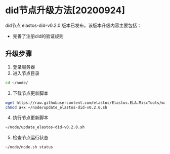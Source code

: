# did节点升级方法[20200924]

did节点 elastos-did-v0.2.0 版本已发布，该版本升级内容主要包括：
- 完善了注册did的验证规则


## 升级步骤

1. 登录服务器
2. 进入节点目录

```bash
cd ~/node/
```

3. 下载节点更新脚本

```bash
wget https://raw.githubusercontent.com/elastos/Elastos.ELA.MiscTools/master/script/did/update_elastos-did-v0.2.0.sh;
chmod a+x ~/node/update_elastos-did-v0.2.0.sh
```

4. 执行节点更新脚本

```bash
~/node/update_elastos-did-v0.2.0.sh
```

5. 检查节点运行状态

```bash
~/node/node.sh status
```